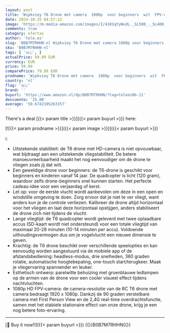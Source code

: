 ```yaml
---
layout: post
title: 'Wipkviey T6 Drone met camera  1080p  voor beginners  wit  FPV-drone  quadcopter voor kinderen  2 accu s  20-28 minuten vliegtijd  cadeaus en speelgoed voor kinderen'
date: 2024-10-25 04:57:12
image: 'https://m.media-amazon.com/images/I/4101qYyWudL._SL500_._SL400_.jpg'
comments: true
category: ofertas
author: 'tole.es'
slug: 'B0B7M7RHHN-nl Wipkviey T6 Drone met camera 1080p voor beginners wit FPV-...'
sku: 'B0B7M7RHHN-nl'
tags: [ '🇳🇱', ]
actualPrice: 59.99 EUR
currency: EUR
price: 59.99
comparePrice: 79.99 EUR
prodname: 'Wipkviey T6 Drone met camera  1080p  voor beginners  wit  FPV-drone  quadcopter voor kinderen  2 accu s  20-28 minuten vliegtijd  cadeaus en speelgoed voor kinderen'
country: 'nl'
flag: '🇳🇱'
brand: ''
buyurl: 'https://www.amazon.nl/dp/B0B7M7RHHN/?tag=tolees0b-21'
descuento: '25.00'
average: '59.6742105263157'
---
```


There's a deal [{{< param title >}}]({{< param buyurl >}})  here:

[![{{< param prodname >}}]({{< param image >}})]({{< param buyurl >}})

ℹ️:

- Uitstekende stabiliteit: de T6 drone met HD-camera is niet opvouwbaar, wat bijdraagt aan een uitstekende vliegstabiliteit. De betere manoeuvreerbaarheid maakt het nog eenvoudiger om de drone te vliegen zoals jij dat wilt.
- Een geweldige drone voor beginners: de T6-drone is geschikt voor beginners en kinderen vanaf 14 jaar. De quadcopter is licht (120 gram), waardoor zelfs drone-beginners snel kunnen starten. Het perfecte cadeau-idee voor een verjaardag of kerst.
- Let op: voor de eerste vlucht wordt aanbevolen om deze in een open en windstille omgeving te doen. Zorg ervoor dat je niet te ver vliegt, want anders kun je de controle verliezen. Kalibreer de drone altijd horizontaal voor het vliegen en laat deze horizontaal opstijgen, anders stabiliseert de drone zich niet tijdens de vlucht.
- Lange vliegtijd: de T6 quadcopter wordt geleverd met twee oplaadbare accus (SD-kaart wordt niet ondersteund) voor een totale vliegtijd van maximaal 20-28 minuten (10-14 minuten per accu). Voldoende uithoudingsvermogen dus om je vogelvlucht een nieuwe dimensie te geven.
- Krachtig: de T6 drone beschikt over verschillende speelopties en kan eenvoudig worden aangestuurd via de mobiele app of de afstandsbediening: headless-modus, drie snelheden, 360 graden rotatie, automatische hoogtebepaling, one-touch start/terugkeer. Maak je vliegervaring spannender en leuker.
- Esthetisch ontwerp: parelwitte behuizing met groenblauwe ledlampen op de armen van de drone voor een cooler visueel effect tijdens nachtvluchten.
- 1080p HD FPV-camera: de camera-resolutie van de RC T6 drone met camera bedraagt 1920 x 1080p. Dankzij de 90 graden verstelbare camera met First Person View en de 2,4G real-time overdrachtsfunctie, samen met het stabiele stationaire effect van onze drone, krijg je een nog betere foto-ervaring.
- - -

[🛒 Buy it now!!]({{< param buyurl >}})
{{<world>}}B0B7M7RHHN{{</world>}}
